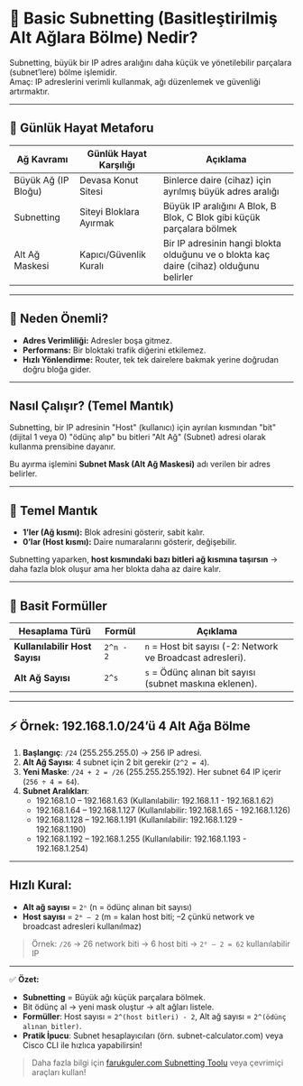 # 🏡 Basic Subnetting (Basitleştirilmiş Alt Ağlara Bölme) Nedir?
Subnetting, büyük bir IP adres aralığını daha küçük ve yönetilebilir parçalara (subnet’lere) bölme işlemidir.  
Amaç: IP adreslerini verimli kullanmak, ağı düzenlemek ve güvenliği artırmaktır.

---

## 📖 Günlük Hayat Metaforu
| Ağ Kavramı        | Günlük Hayat Karşılığı   | Açıklama |
|-------------------|--------------------------|----------|
| Büyük Ağ (IP Bloğu) | Devasa Konut Sitesi     | Binlerce daire (cihaz) için ayrılmış büyük adres aralığı |
| Subnetting        | Siteyi Bloklara Ayırmak  | Büyük IP aralığını A Blok, B Blok, C Blok gibi küçük parçalara bölmek |
| Alt Ağ Maskesi    | Kapıcı/Güvenlik Kuralı   | Bir IP adresinin hangi blokta olduğunu ve o blokta kaç daire (cihaz) olduğunu belirler |

---

## 🌟 Neden Önemli?
- **Adres Verimliliği:** Adresler boşa gitmez.
- **Performans:** Bir bloktaki trafik diğerini etkilemez.
- **Hızlı Yönlendirme:** Router, tek tek dairelere bakmak yerine doğrudan doğru bloğa gider.

---

## Nasıl Çalışır? (Temel Mantık)

Subnetting, bir IP adresinin "Host" (kullanıcı) için ayrılan kısmından "bit" (dijital 1 veya 0) "ödünç alıp" bu bitleri "Alt Ağ" (Subnet) adresi olarak kullanma prensibine dayanır.

Bu ayırma işlemini **Subnet Mask (Alt Ağ Maskesi)** adı verilen bir adres belirler.

---

## 🔑 Temel Mantık
- **1’ler (Ağ kısmı):** Blok adresini gösterir, sabit kalır.
- **0’lar (Host kısmı):** Daire numaralarını gösterir, değişebilir.

Subnetting yaparken, **host kısmındaki bazı bitleri ağ kısmına taşırsın** → daha fazla blok oluşur ama her blokta daha az daire kalır.

---

## 🧮 Basit Formüller
| Hesaplama Türü         | Formül         | Açıklama                                      |
|------------------------|----------------|-----------------------------------------------|
| **Kullanılabilir Host Sayısı** | `2^n - 2` | `n` = Host bit sayısı (-2: Network ve Broadcast adresleri). |
| **Alt Ağ Sayısı**      | `2^s`         | `s` = Ödünç alınan bit sayısı (subnet maskına eklenen). |

---

## ⚡ Örnek: 192.168.1.0/24’ü 4 Alt Ağa Bölme
1. **Başlangıç**: `/24` (255.255.255.0) → 256 IP adresi.
2. **Alt Ağ Sayısı**: 4 subnet için 2 bit gerekir (`2^2 = 4`).
3. **Yeni Maske**: `/24 + 2 = /26` (255.255.255.192). Her subnet 64 IP içerir (`256 ÷ 4 = 64`).
4. **Subnet Aralıkları**:
   - 192.168.1.0 – 192.168.1.63 (Kullanılabilir: 192.168.1.1 - 192.168.1.62)
   - 192.168.1.64 – 192.168.1.127 (Kullanılabilir: 192.168.1.65 - 192.168.1.126)
   - 192.168.1.128 – 192.168.1.191 (Kullanılabilir: 192.168.1.129 - 192.168.1.190)
   - 192.168.1.192 – 192.168.1.255 (Kullanılabilir: 192.168.1.193 - 192.168.1.254)

---
## Hızlı Kural:
- **Alt ağ sayısı** = `2ⁿ` (n = ödünç alınan bit sayısı)
- **Host sayısı** = `2ᵐ – 2` (m = kalan host biti; –2 çünkü network ve broadcast adresleri kullanılmaz)

> Örnek: `/26` → 26 network biti → 6 host biti → `2⁶ – 2 = 62` kullanılabilir IP

---

✅ **Özet:**  
- **Subnetting** = Büyük ağı küçük parçalara bölmek.
- Bit ödünç al → yeni mask oluştur → alt ağları listele.
- **Formüller**: Host sayısı = `2^(host bitleri) - 2`, Alt ağ sayısı = `2^(ödünç alınan bitler)`.
- **Pratik İpucu**: Subnet hesaplayıcıları (örn. subnet-calculator.com) veya Cisco CLI ile hızlıca yapabilirsin!

> Daha fazla bilgi için [farukguler.com Subnetting Toolu](https://farukguler.com/app/IPv4-subnet-calculator/) veya çevrimiçi araçları kullan!
